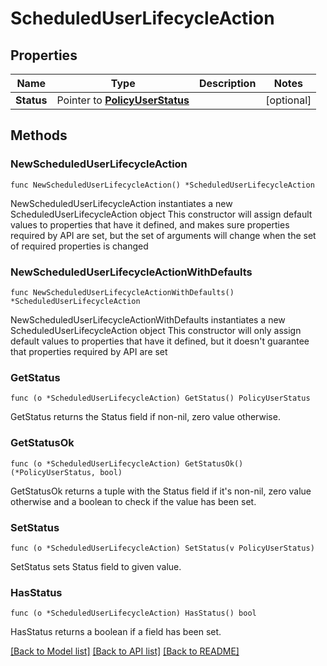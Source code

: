# ScheduledUserLifecycleAction

## Properties

Name | Type | Description | Notes
------------ | ------------- | ------------- | -------------
**Status** | Pointer to [**PolicyUserStatus**](PolicyUserStatus.md) |  | [optional] 

## Methods

### NewScheduledUserLifecycleAction

`func NewScheduledUserLifecycleAction() *ScheduledUserLifecycleAction`

NewScheduledUserLifecycleAction instantiates a new ScheduledUserLifecycleAction object
This constructor will assign default values to properties that have it defined,
and makes sure properties required by API are set, but the set of arguments
will change when the set of required properties is changed

### NewScheduledUserLifecycleActionWithDefaults

`func NewScheduledUserLifecycleActionWithDefaults() *ScheduledUserLifecycleAction`

NewScheduledUserLifecycleActionWithDefaults instantiates a new ScheduledUserLifecycleAction object
This constructor will only assign default values to properties that have it defined,
but it doesn't guarantee that properties required by API are set

### GetStatus

`func (o *ScheduledUserLifecycleAction) GetStatus() PolicyUserStatus`

GetStatus returns the Status field if non-nil, zero value otherwise.

### GetStatusOk

`func (o *ScheduledUserLifecycleAction) GetStatusOk() (*PolicyUserStatus, bool)`

GetStatusOk returns a tuple with the Status field if it's non-nil, zero value otherwise
and a boolean to check if the value has been set.

### SetStatus

`func (o *ScheduledUserLifecycleAction) SetStatus(v PolicyUserStatus)`

SetStatus sets Status field to given value.

### HasStatus

`func (o *ScheduledUserLifecycleAction) HasStatus() bool`

HasStatus returns a boolean if a field has been set.


[[Back to Model list]](../README.md#documentation-for-models) [[Back to API list]](../README.md#documentation-for-api-endpoints) [[Back to README]](../README.md)


